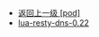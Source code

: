 - [返回上一级 [pod]](page/服务部署/Nginx/模板/nginx-1.24.0/Openresty/openresty-1.21.4.3-win64/pod/)
- [lua-resty-dns-0.22](page/服务部署/Nginx/模板/nginx-1.24.0/Openresty/openresty-1.21.4.3-win64/pod/lua-resty-dns-0.22/)
